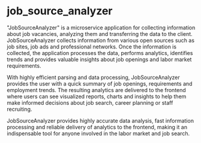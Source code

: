 # job_source_analyzer
"JobSourceAnalyzer" is a microservice application for collecting information about job vacancies, analyzing them and transferring the data to the client. JobSourceAnalyzer collects information from various open sources such as job sites, job ads and professional networks. Once the information is collected, the application processes the data, performs analytics, identifies trends and provides valuable insights about job openings and labor market requirements.

With highly efficient parsing and data processing, JobSourceAnalyzer provides the user with a quick summary of job openings, requirements and employment trends. The resulting analytics are delivered to the frontend where users can see visualized reports, charts and insights to help them make informed decisions about job search, career planning or staff recruiting.

JobSourceAnalyzer provides highly accurate data analysis, fast information processing and reliable delivery of analytics to the frontend, making it an indispensable tool for anyone involved in the labor market and job search.
